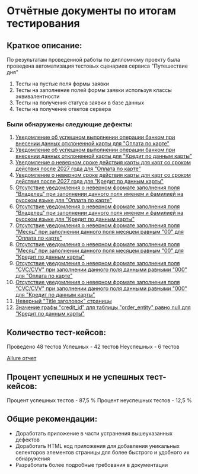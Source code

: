 # Отчётные документы по итогам тестирования

## Краткое описание:

По результатам проведенной работы по дипломному проекту была проведена автоматизация тестовых сценариев сервиса "Путешествие дня"

1. Тесты на пустые поля формы заявки
2. Тесты на заполнение полей формы заявки используя классы эквивалентности
3. Тесты на получения статуса заявки в базе данных
4. Тесты на получение ответов сервера

### Были обнаружены следующие дефекты:

1. [Уведомление об успешном выполнении операции банком при внесении данных отклоненной карты для "Оплата по карте"](https://github.com/bezbiletniy/Diploma/issues/1)
2. [Уведомление об успешном выполнении операции банком при внесении данных отклоненной карты для "Кредит по данным карты"](https://github.com/bezbiletniy/Diploma/issues/2)
3. [Уведомление о неверном сроке действия карты для карт со сроком действия после 2027 года для "Оплата по карте"](https://github.com/bezbiletniy/Diploma/issues/3)
4. [Уведомление о неверном сроке действия карты для карт со сроком действия после 2027 года для "Кредит по данным карты"](https://github.com/bezbiletniy/Diploma/issues/4)
5. [Отсутствие уведомления о неверном формате заполнения поля "Владелец" при заполнении данного поля именем и фамилией на русском языке для "Оплата по карте"](https://github.com/bezbiletniy/Diploma/issues/5)
6. [Отсутствие уведомления о неверном формате заполнения поля "Владелец" при заполнении данного поля именем и фамилией на русском языке для "Кредит по данным карты"](https://github.com/bezbiletniy/Diploma/issues/6)
7. [Отсутствие уведомления о неверном формате заполнения поля "Месяц" при заполнении данного поля месяцем равным "00" для "Оплата по карте"](https://github.com/bezbiletniy/Diploma/issues/7)
8. [Отсутствие уведомления о неверном формате заполнения поля "Месяц" при заполнении данного поля месяцем равным "00" для "Кредит по данным карты"](https://github.com/bezbiletniy/Diploma/issues/8)
9. [Отсутствие уведомления о неверном формате заполнения поля "СVC/CVV" при заполнении данного поля данными равными "000" для "Оплата по карте"](https://github.com/bezbiletniy/Diploma/issues/9)
10. [Отсутствие уведомления о неверном формате заполнения поля "СVC/CVV" при заполнении данного поля данными равными "000" для "Кредит по данным карты"](https://github.com/bezbiletniy/Diploma/issues/10)
11. [Неверный "Title заголовок" страницы](https://github.com/bezbiletniy/Diploma/issues/11)
12. [Значение графы "credit_id" для таблицы "order_entity" равно null для "Кредит по данным карты"](https://github.com/bezbiletniy/Diploma/issues/12)

## Количество тест-кейсов:

Проведено 48 тестов
Успешных - 42 тестов
Неуспешных - 6 тестов

[Allure отчет](https://github.com/bezbiletniy/Diploma/blob/master/image/%D0%9E%D1%82%D1%87%D0%B5%D1%82%20Allure.png)

## Процент успешных и не успешных тест-кейсов:

Процент успешных тестов - 87,5 %
Процент неуспешных тестов - 12,5 %

## Общие рекомендации:

- Доработать приложение в части устранения вышеуказанных дефектов
- Доработать HTML код приложения для добавления уникальных селекторов элементов страницы для более быстрого и удобного их обнаружения
- Разработать более подробные требования в документации